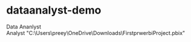 # dataanalyst-demo
Data Ananlyst
<br>
Analyst
"C:\Users\preey\OneDrive\Downloads\FirstprwerbiProject.pbix"
